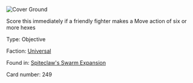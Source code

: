 
![Cover Ground](https://warhammerunderworlds.com/wp-content/uploads/sites/6/2018/02/249_ENG.png)

Score this immediately if a friendly fighter makes a Move action of six or more hexes

Type: Objective

Faction: [Universal](/factions/universal.md)

Found in: [Spiteclaw's Swarm Expansion](/locations/spiteclaws-swarm-expansion.md)

Card number: 249
